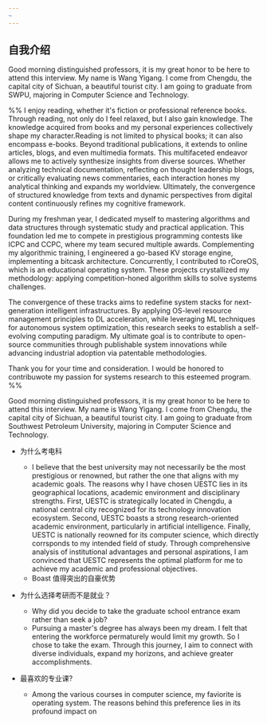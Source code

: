 ```yaml
---
~
---
```

## 自我介绍

Good morning distinguished professors, it is my great honor to be here to attend this interview. My name is Wang Yigang. I come from Chengdu, the capital city of Sichuan, a beautiful tourist city. I am going to graduate from SWPU, majoring in Computer Science and Technology.

%% 
I enjoy reading, whether it's fiction or professional reference books. Through reading, not only do I feel relaxed, but I also gain knowledge. The knowledge acquired from books and my personal experiences collectively shape my character.Reading is not limited to physical books; it can also encompass e-books. Beyond traditional publications, it extends to online articles, blogs, and even multimedia formats. This multifaceted endeavor allows me to actively synthesize insights from diverse sources. Whether analyzing technical documentation, reflecting on thought leadership blogs, or critically evaluating news commentaries, each interaction hones my analytical thinking and expands my worldview. Ultimately, the convergence of structured knowledge from texts and dynamic perspectives from digital content continuously refines my cognitive framework.

During my freshman year, I dedicated myself to mastering algorithms and data structures through systematic study and practical application. This foundation led me to compete in prestigious programming contests like ICPC and CCPC, where my team secured multiple awards. Complementing my algorithmic training, I engineered a go-based KV storage engine, implementing a bitcask architecture. Concurrently, I contributed to rCoreOS, which is an educational operating system. These projects crystallized my methodology: applying competition-honed algorithm skills to solve systems challenges.

The convergence of these tracks aims to redefine system stacks for next-generation intelligent infrastructures. By applying OS-level resource management principles to DL acceleration, while leveraging ML techniques for autonomous system optimization, this research seeks to establish a self-evolving computing paradigm. My ultimate goal is to contribute to open-source communities through publishable system innovations while advancing industrial adoption via patentable methodologies.

Thank you for your time and consideration. I would be honored to contribuwote my passion for systems research to this esteemed program.
%%

Good morning distinguished professors, it is my great honor to be here to attend this interview. My name is Wang Yigang. I come from Chengdu, the capital city of Sichuan, a beautiful tourist city. I am going to graduate from Southwest Petroleum University, majoring in Computer Science and Technology.

- 为什么考电科
	- I believe that the best university may not necessarily be the most prestigious or renowned, but rather the one that aligns with my academic goals. The reasons why I have chosen UESTC lies in its geographical locations, academic environment and disciplinary strengths. First, UESTC is strategically located in Chengdu, a national central city recognized for its technology innovation ecosystem. Second, UESTC boasts a strong research-oriented academic environment, particularly in artificial intelligence. Finally, UESTC is nationally reowned for its computer science, which directly corrsponds to my intended field of study. Through comprehensive analysis of institutional advantages and personal aspirations, I am convinced that UESTC represents the optimal platform for me to achieve my academic and professional objectives.
	- Boast 值得突出的自豪优势


- 为什么选择考研而不是就业？
	- Why did you decide to take the graduate school entrance exam rather than seek a job?
	- Pursuing a master's degree has always been my dream. I felt that entering the workforce permaturely would limit my growth. So I chose to take the exam. Through this journey, I aim to connect with diverse individuals, expand my horizons, and achieve greater accomplishments.

- 最喜欢的专业课?
	- Among the various courses in computer science, my faviorite is operating system. The reasons behind this preference lies in its profound impact on 